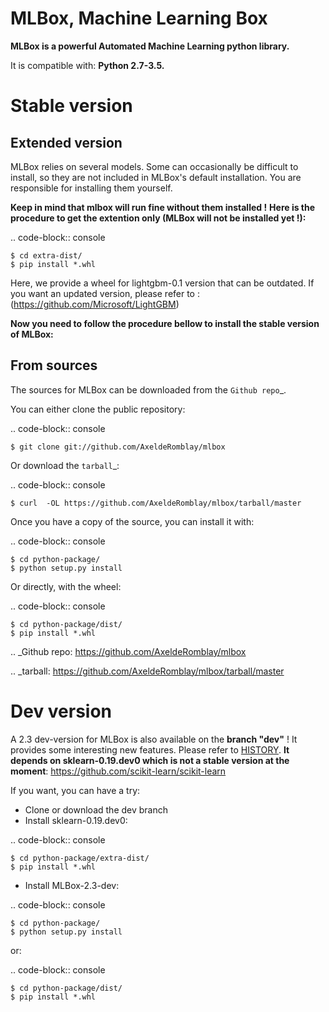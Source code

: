 MLBox, Machine Learning Box
===========================

__MLBox is a powerful Automated Machine Learning python library.__

It is compatible with: __Python 2.7-3.5.__


Stable version
==============


Extended version
----------------

MLBox relies on several models. Some can occasionally be difficult to install, so they are not included in MLBox's default installation. You are responsible for installing them yourself. 

__Keep in mind that mlbox will run fine without them installed !__
__Here is the procedure to get the extention only (MLBox will not be installed yet !):__

.. code-block:: console

    $ cd extra-dist/
    $ pip install *.whl


Here, we provide a wheel for lightgbm-0.1 version that can be outdated. If you want an updated version, please refer to : (https://github.com/Microsoft/LightGBM)
 
__Now you need to follow the procedure bellow to install the stable version of MLBox:__


From sources
------------

The sources for MLBox can be downloaded from the `Github repo`_.

You can either clone the public repository:

.. code-block:: console

    $ git clone git://github.com/AxeldeRomblay/mlbox

Or download the `tarball`_:

.. code-block:: console

    $ curl  -OL https://github.com/AxeldeRomblay/mlbox/tarball/master


Once you have a copy of the source, you can install it with:

.. code-block:: console

    $ cd python-package/
    $ python setup.py install

Or directly, with the wheel:

.. code-block:: console

    $ cd python-package/dist/
    $ pip install *.whl


.. _Github repo: https://github.com/AxeldeRomblay/mlbox

.. _tarball: https://github.com/AxeldeRomblay/mlbox/tarball/master



Dev version
===========


A 2.3 dev-version for MLBox is also available on the __branch "dev"__ ! It provides some interesting new features. Please refer to [HISTORY](https://github.com/AxeldeRomblay/MLBox/blob/master/HISTORY.rst). __It depends on sklearn-0.19.dev0 which is not a stable version at the moment__: https://github.com/scikit-learn/scikit-learn

If you want, you can have a try: 

* Clone or download the dev branch
* Install sklearn-0.19.dev0: 

.. code-block:: console

    $ cd python-package/extra-dist/
    $ pip install *.whl

* Install MLBox-2.3-dev: 

.. code-block:: console

    $ cd python-package/
    $ python setup.py install 

or:

.. code-block:: console

    $ cd python-package/dist/
    $ pip install *.whl



